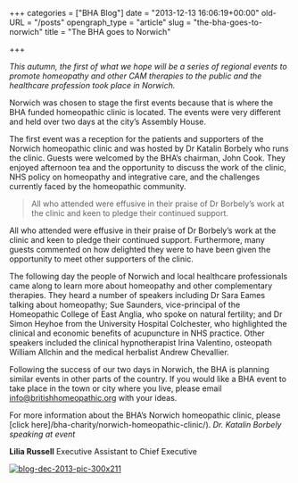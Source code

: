 +++
categories = ["BHA Blog"]
date = "2013-12-13 16:06:19+00:00"
old-URL = "/posts"
opengraph_type = "article"
slug = "the-bha-goes-to-norwich"
title = "The BHA goes to Norwich"

+++

_This autumn, the first of what we hope will be a series of regional events to promote homeopathy and other CAM therapies to the public and the healthcare profession took place in Norwich._

Norwich was chosen to stage the first events because that is where the BHA funded homeopathic clinic is located. The events were very different and held over two days at the city’s Assembly House.

The first event was a reception for the patients and supporters of the Norwich homeopathic clinic and was hosted by Dr Katalin Borbely who runs the clinic. Guests were welcomed by the BHA’s chairman, John Cook. They enjoyed afternoon tea and the opportunity to discuss the work of the clinic, NHS policy on homeopathy and integrative care, and the challenges currently faced by the homeopathic community.

<blockquote>All who attended were effusive in their praise of Dr Borbely’s work at the clinic and keen to pledge their continued support.</blockquote>

All who attended were effusive in their praise of Dr Borbely’s work at the clinic and keen to pledge their continued support. Furthermore, many guests commented on how delighted they were to have been given the opportunity to meet other supporters of the clinic.

The following day the people of Norwich and local healthcare professionals came along to learn more about homeopathy and other complementary therapies. They heard a number of speakers including Dr Sara Eames talking about homeopathy; Sue Saunders, vice-principal of the Homeopathic College of East Anglia, who spoke on natural fertility; and Dr Simon Heyhoe from the University Hospital Colchester, who highlighted the clinical and economic benefits of acupuncture in NHS practice. Other speakers included the clinical hypnotherapist Irina Valentino, osteopath William Allchin and the medical herbalist Andrew Chevallier.

Following the success of our two days in Norwich, the BHA is planning similar events in other parts of the country. If you would like a BHA event to take place in the town or city where you live, please email [info@britishhomeopathic.org](mailto:info@britishhomeopathic.org) with your ideas.

For more information about the BHA’s Norwich homeopathic clinic, please [click here]/bha-charity/norwich-homeopathic-clinic/).
_Dr. Katalin Borbely speaking at event_

**Lilia Russell**
Executive Assistant to Chief Executive

[![blog-dec-2013-pic-300x211](https://res.cloudinary.com/homeopathyuk/v1557403245/bha/Blog-Dec-2013-pic-300x211-300x211.jpg)](https://res.cloudinary.com/homeopathyuk/v1557403245/bha/Blog-Dec-2013-pic-300x211.jpg)
